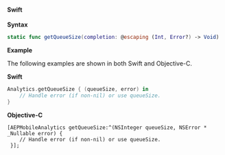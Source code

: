 #### Swift

**Syntax**

```swift
static func getQueueSize(completion: @escaping (Int, Error?) -> Void)
```

**Example**

The following examples are shown in both Swift and Objective-C.

**Swift**

```swift
Analytics.getQueueSize { (queueSize, error) in
    // Handle error (if non-nil) or use queueSize.
}
```

**Objective-C**

```objc
[AEPMobileAnalytics getQueueSize:^(NSInteger queueSize, NSError * _Nullable error) {
    // Handle error (if non-nil) or use queueSize.
 }];
```